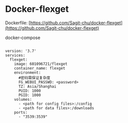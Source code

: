 # Docker-flexget

Dockerfile: [https://github.com/Sagit-chu/docker-flexget](https://github.com/Sagit-chu/docker-flexget)

docker-compose


```

version: '3.7'
services:
  flexget:
    image: 601096721/flexget
    container_name: flexget
    environment:
      #密码需保证复杂度
      FG_WEBUI_PASSWD: <password>
      TZ: Asia/Shanghai
      PUID: 1000
      PGID: 1000
    volumes:
      - <path for config files>:/config
      - <path for data files>:/downloads
    ports:
      - "3539:3539"
```